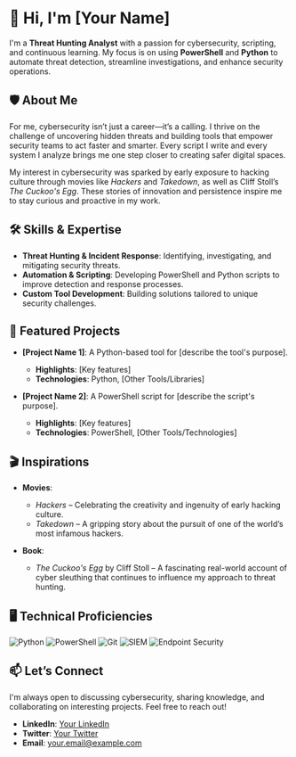 # 👋 Hi, I'm [Your Name]  

I'm a **Threat Hunting Analyst** with a passion for cybersecurity, scripting, and continuous learning. My focus is on using **PowerShell** and **Python** to automate threat detection, streamline investigations, and enhance security operations.

## 🛡️ About Me

For me, cybersecurity isn’t just a career—it’s a calling. I thrive on the challenge of uncovering hidden threats and building tools that empower security teams to act faster and smarter. Every script I write and every system I analyze brings me one step closer to creating safer digital spaces.

My interest in cybersecurity was sparked by early exposure to hacking culture through movies like *Hackers* and *Takedown*, as well as Cliff Stoll’s *The Cuckoo's Egg*. These stories of innovation and persistence inspire me to stay curious and proactive in my work.

## 🛠️ Skills & Expertise

- **Threat Hunting & Incident Response**: Identifying, investigating, and mitigating security threats.
- **Automation & Scripting**: Developing PowerShell and Python scripts to improve detection and response processes.
- **Custom Tool Development**: Building solutions tailored to unique security challenges.

## 📂 Featured Projects

- **[Project Name 1]**: A Python-based tool for [describe the tool's purpose].
  - **Highlights**: [Key features]
  - **Technologies**: Python, [Other Tools/Libraries]

- **[Project Name 2]**: A PowerShell script for [describe the script's purpose].
  - **Highlights**: [Key features]
  - **Technologies**: PowerShell, [Other Tools/Technologies]

## 🎬 Inspirations

- **Movies**:
  - *Hackers* – Celebrating the creativity and ingenuity of early hacking culture.
  - *Takedown* – A gripping story about the pursuit of one of the world’s most infamous hackers.
  
- **Book**:  
  - *The Cuckoo's Egg* by Cliff Stoll – A fascinating real-world account of cyber sleuthing that continues to influence my approach to threat hunting.

## 🖥️ Technical Proficiencies

![Python](https://img.shields.io/badge/Python-3776AB?style=flat&logo=python&logoColor=white) 
![PowerShell](https://img.shields.io/badge/PowerShell-5391FE?style=flat&logo=PowerShell&logoColor=white) 
![Git](https://img.shields.io/badge/Git-F05032?style=flat&logo=git&logoColor=white) 
![SIEM](https://img.shields.io/badge/SIEM-FF5733?style=flat) 
![Endpoint Security](https://img.shields.io/badge/Endpoint_Security-0078D7?style=flat)

## 📫 Let’s Connect

I'm always open to discussing cybersecurity, sharing knowledge, and collaborating on interesting projects. Feel free to reach out!

- **LinkedIn**: [Your LinkedIn](https://linkedin.com/in/yourprofile)
- **Twitter**: [Your Twitter](https://twitter.com/yourhandle)
- **Email**: [your.email@example.com](mailto:your.email@example.com)
